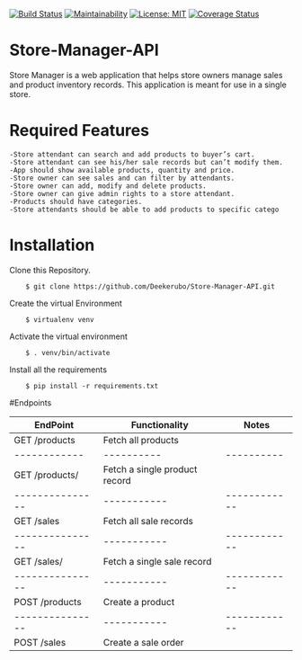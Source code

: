 [![Build Status](https://travis-ci.org/Deekerubo/Store-Manager-API.svg?branch=ft-login-auth-161361873)](https://travis-ci.org/Deekerubo/Store-Manager-API)
[![Maintainability](https://api.codeclimate.com/v1/badges/b856b0a4882e0f62f42b/maintainability)](https://codeclimate.com/github/Deekerubo/Store-Manager-API/maintainability)
[![License: MIT](https://img.shields.io/badge/License-MIT-yellow.svg)](https://opensource.org/licenses/MIT)
[![Coverage Status](https://coveralls.io/repos/github/Deekerubo/Store-Manager-API/badge.svg?branch=ch-add-readMe-161500877)](https://coveralls.io/github/Deekerubo/Store-Manager-API?branch=ch-add-readMe-161500877)

# Store-Manager-API
Store Manager is a web application that helps store owners manage sales and product inventory records. This application is meant for use in a single store.

# Required Features
```
-Store attendant can search and add products to buyer’s cart.
-Store attendant can see his/her sale records but can’t modify them.
-App should show available products, quantity and price.
-Store owner can see sales and can filter by attendants.
-Store owner can add, modify and delete products.
-Store owner can give admin rights to a store attendant.
-Products should have categories.
-Store attendants should be able to add products to specific catego
```
# Installation
Clone this Repository.
```
    $ git clone https://github.com/Deekerubo/Store-Manager-API.git
```
Create the virtual Environment
```
    $ virtualenv venv
```
Activate the virtual environment
```
    $ . venv/bin/activate
```
Install all the requirements
```
    $ pip install -r requirements.txt
```


#Endpoints

EndPoint | Functionality | Notes
---------|---------------|-------
GET /products | Fetch all products | 
------------ | ----------|----------
GET /products/<productId> | Fetch a single product record|
---------------| ----------- | ------------
GET /sales|  Fetch all sale records| 
---------------| ----------- | ------------
GET /sales/<saleId> | Fetch a single sale record|
---------------| ----------- | ------------
POST /products | Create a product|
---------------| ----------- | ------------
POST /sales | Create a sale order|

